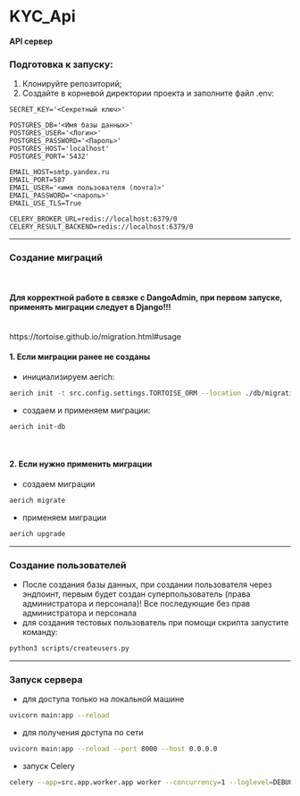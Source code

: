 # KYC_Api
<b>API сервер</b>
<h3>Подготовка к запуску:</h3>

1. Клонируйте репозиторий;</br>
2. Создайте в корневой директории проекта и заполните файл .env:</br>

```
SECRET_KEY='<Секретный ключ>'

POSTGRES_DB='<Имя базы данных>'
POSTGRES_USER='<Логин>'
POSTGRES_PASSWORD='<Пароль>'
POSTGRES_HOST='localhost'
POSTGRES_PORT='5432'

EMAIL_HOST=smtp.yandex.ru
EMAIL_PORT=587
EMAIL_USER='<имя пользователя (почта)>'
EMAIL_PASSWORD='<пароль>'
EMAIL_USE_TLS=True

CELERY_BROKER_URL=redis://localhost:6379/0
CELERY_RESULT_BACKEND=redis://localhost:6379/0
```
<hr>
<h3>Создание миграций</h3>
</br>
<h4><b>Для корректной работе в связке с DangoAdmin, при первом запуске, применять миграции следует в Django!!!</b></h4>
</br>
https://tortoise.github.io/migration.html#usage
<h4>1. Если миграции ранее не созданы</h4>

- инициализируем aerich:

```bash
aerich init -t src.config.settings.TORTOISE_ORM --location ./db/migrations
```

- создаем и применяем миграции:

```bash
aerich init-db
```

</br>
<h4>2. Если нужно применить миграции</h4>

- создаем миграции

```bash
aerich migrate
```

- применяем миграции

```bash
aerich upgrade
```

<hr>
<h3>Создание пользователей</h3>

- После создания базы данных, при создании пользователя через эндпоинт, 
первым будет создан суперпользователь (права администратора и персонала)! 
Все последующие без прав администратора и персонала
- для создания тестовых пользователь при помощи скрипта запустите команду:

```bash
python3 scripts/createusers.py
```

<hr>
<h3>Запуск сервера</h3>

- для доступа только на локальной машине

```bash
uvicorn main:app --reload
```

- для получения доступа по сети

```bash
uvicorn main:app --reload --port 8000 --host 0.0.0.0
```

- запуск Celery

```bash
celery --app=src.app.worker.app worker --concurrency=1 --loglevel=DEBUG
```